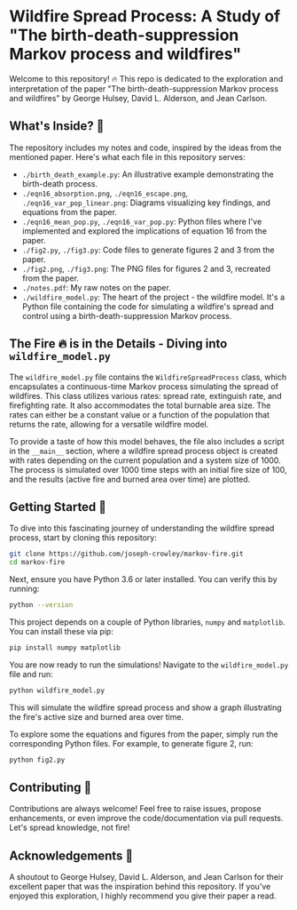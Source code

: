 # Wildfire Spread Process: A Study of "The birth-death-suppression Markov process and wildfires"

Welcome to this repository! :fire: This repo is dedicated to the exploration and interpretation of the paper "The birth-death-suppression Markov process and wildfires" by George Hulsey, David L. Alderson, and Jean Carlson. 

## What's Inside? :file_folder:

The repository includes my notes and code, inspired by the ideas from the mentioned paper. Here's what each file in this repository serves:

- `./birth_death_example.py`: An illustrative example demonstrating the birth-death process.
- `./eqn16_absorption.png`, `./eqn16_escape.png`, `./eqn16_var_pop_linear.png`: Diagrams visualizing key findings, and equations from the paper.
- `./eqn16_mean_pop.py`, `./eqn16_var_pop.py`: Python files where I've implemented and explored the implications of equation 16 from the paper.
- `./fig2.py`, `./fig3.py`: Code files to generate figures 2 and 3 from the paper.
- `./fig2.png`, `./fig3.png`: The PNG files for figures 2 and 3, recreated from the paper.
- `./notes.pdf`: My raw notes on the paper.
- `./wildfire_model.py`: The heart of the project - the wildfire model. It's a Python file containing the code for simulating a wildfire's spread and control using a birth-death-suppression Markov process.

## The Fire :fire: is in the Details - Diving into `wildfire_model.py`

The `wildfire_model.py` file contains the `WildfireSpreadProcess` class, which encapsulates a continuous-time Markov process simulating the spread of wildfires. This class utilizes various rates: spread rate, extinguish rate, and firefighting rate. It also accommodates the total burnable area size. The rates can either be a constant value or a function of the population that returns the rate, allowing for a versatile wildfire model. 

To provide a taste of how this model behaves, the file also includes a script in the `__main__` section, where a wildfire spread process object is created with rates depending on the current population and a system size of 1000. The process is simulated over 1000 time steps with an initial fire size of 100, and the results (active fire and burned area over time) are plotted. 

## Getting Started :runner:

To dive into this fascinating journey of understanding the wildfire spread process, start by cloning this repository:

```bash
git clone https://github.com/joseph-crowley/markov-fire.git
cd markov-fire
```

Next, ensure you have Python 3.6 or later installed. You can verify this by running:

```bash
python --version
```

This project depends on a couple of Python libraries, `numpy` and `matplotlib`. You can install these via pip:

```bash
pip install numpy matplotlib
```

You are now ready to run the simulations! Navigate to the `wildfire_model.py` file and run:

```bash
python wildfire_model.py
```

This will simulate the wildfire spread process and show a graph illustrating the fire's active size and burned area over time.

To explore some the equations and figures from the paper, simply run the corresponding Python files. For example, to generate figure 2, run:

```bash
python fig2.py
```

## Contributing :handshake:

Contributions are always welcome! Feel free to raise issues, propose enhancements, or even improve the code/documentation via pull requests. Let's spread knowledge, not fire!

## Acknowledgements :clap:

A shoutout to George Hulsey, David L. Alderson, and Jean Carlson for their excellent paper that was the inspiration behind this repository. If you've enjoyed this exploration, I highly recommend you give their paper a read.

